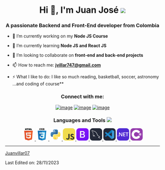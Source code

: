 <h1 align="center">Hi 👋, I'm Juan José <img height="40" src="https://user-images.githubusercontent.com/74038190/229223156-0cbdaba9-3128-4d8e-8719-b6b4cf741b67.gif"></h1>

<h3 align="center">A passionate Backend and Front-End developer from Colombia</h3>

- 🔭 I’m currently working on my **Node JS Course**

- 🌱 I’m currently learning **Node JS and React JS**

- 👯 I’m looking to collaborate on **front-end and back-end projects**

- 📫 How to reach me: **jvillar747@gmail.com**

- ⚡ What I like to do: I like so much reading, basketball, soccer, astronomy ...and coding of course**

<h3 align="center">Connect with me:</h3>
<div align="center">


[![image](https://img.shields.io/badge/LinkedIn-0077B5?style=for-the-badge&logo=linkedin&logoColor=white)](https://www.linkedin.com/in/juan-jos%C3%A9-villar-08853623b/)
[![image](https://img.shields.io/badge/Instagram-E4405F?style=for-the-badge&logo=instagram&logoColor=white)](https://www.instagram.com/juanvillar107/)
[![image](https://img.shields.io/badge/Twitter-1DA1F2?style=for-the-badge&logo=twitter&logoColor=white) ](https://twitter.com/Juanvillar107)
  
</div>

<h3 align="center">Languages and Tools <img height="14" src="https://user-images.githubusercontent.com/74038190/212284087-bbe7e430-757e-4901-90bf-4cd2ce3e1852.gif"></h3>

<p align="center"> 
  <a href="https://www.w3.org/html/" target="_blank"> 
    <img src="https://raw.githubusercontent.com/devicons/devicon/master/icons/html5/html5-original-wordmark.svg" alt="html5" width="40" height="40"/> 
  </a>
  <a href="https://www.w3schools.com/css/" target="_blank"> 
    <img src="https://raw.githubusercontent.com/devicons/devicon/master/icons/css3/css3-original-wordmark.svg" alt="css3" width="40" height="40"/> 
  </a> 
  <a href="https://www.python.org" target="_blank"> 
    <img src="https://raw.githubusercontent.com/devicons/devicon/master/icons/python/python-original.svg" alt="python" width="40" height="40"/> 
  </a>  
  <a href="https://developer.mozilla.org/en-US/docs/Web/JavaScript" target="_blank"> 
    <img src="https://github.com/tandpfun/skill-icons/blob/main/icons/JavaScript.svg" alt="javascript" width="40" height="40"/> 
  </a> 
   <a href="https://getbootstrap.com/" target="_blank"> 
    <img src="https://github.com/tandpfun/skill-icons/blob/main/icons/Bootstrap.svg" alt="git" width="40" height="40"/> 
  </a>
  <a href="https://www.mysql.com/" target="_blank"> 
    <img src="https://github.com/tandpfun/skill-icons/blob/main/icons/MySQL-Dark.svg" alt="git" width="40" height="40"/> 
  </a>
   <a href="https://code.visualstudio.com/" target="_blank"> 
    <img src="https://github.com/tandpfun/skill-icons/blob/main/icons/VSCode-Dark.svg" alt="git" width="40" height="40"/> 
   </a>
  <a href="https://dotnet.microsoft.com/es-es/" target="_blank"> 
    <img src="https://github.com/tandpfun/skill-icons/blob/main/icons/DotNet.svg" alt="git" width="40" height="40"/> 
  </a>
   <a href="https://dotnet.microsoft.com/es-es/languages/csharp" target="_blank"> 
    <img src="https://github.com/tandpfun/skill-icons/blob/main/icons/CS.svg" alt="git" width="40" height="40"/> 
  </a>
</p>


------

[Juanvillar07](https://github.com/Juanvillar07) 

Last Edited on: 28/11/2023

